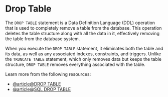 # Drop Table

The `DROP TABLE` statement is a Data Definition Language (DDL) operation that is used to completely remove a table from the database. This operation deletes the table structure along with all the data in it, effectively removing the table from the database system.

When you execute the `DROP TABLE` statement, it eliminates both the table and its data, as well as any associated indexes, constraints, and triggers. Unlike the `TRUNCATE TABLE` statement, which only removes data but keeps the table structure, `DROP TABLE` removes everything associated with the table.

Learn more from the following resources:

- [@article@DROP TABLE](https://www.w3schools.com/sql/sql_drop_table.asp)
- [@article@SQL DROP TABLE](https://learn.microsoft.com/en-us/sql/t-sql/statements/drop-table-transact-sql?view=sql-server-ver16)